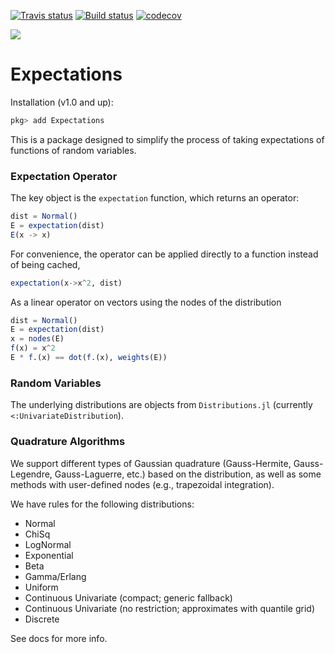 [![Travis status](https://travis-ci.org/QuantEcon/Expectations.jl.svg?branch=master)](https://travis-ci.org/QuantEcon/Expectations.jl)
[![Build status](https://ci.appveyor.com/api/projects/status/i67ucrxj4yf1kdx8?svg=true)](https://ci.appveyor.com/project/arnavs/expectations-jl)
[![codecov](https://codecov.io/gh/QuantEcon/Expectations.jl/branch/master/graph/badge.svg)](https://codecov.io/gh/QuantEcon/Expectations.jl)

[![](https://img.shields.io/badge/docs-latest-blue.svg)](https://QuantEcon.github.io/Expectations.jl/dev)

# Expectations

Installation (v1.0 and up):
```julia
pkg> add Expectations
```

This is a package designed to simplify the process of taking expectations of functions of random variables.

### Expectation Operator

The key object is the `expectation` function, which returns an operator:

```julia
dist = Normal()
E = expectation(dist)
E(x -> x)
```
For convenience, the operator can be applied directly to a function instead of being cached,
```julia
expectation(x->x^2, dist)
```

As a linear operator on vectors using the nodes of the distribution
```julia
dist = Normal()
E = expectation(dist)
x = nodes(E)
f(x) = x^2
E * f.(x) == dot(f.(x), weights(E))
```

### Random Variables

The underlying distributions are objects from `Distributions.jl` (currently `<:UnivariateDistribution`).

### Quadrature Algorithms

We support different types of Gaussian quadrature (Gauss-Hermite, Gauss-Legendre, Gauss-Laguerre, etc.) based on the distribution, as well as some methods with user-defined nodes (e.g., trapezoidal integration).

We have rules for the following distributions:

* Normal
* ChiSq
* LogNormal
* Exponential
* Beta
* Gamma/Erlang
* Uniform
* Continuous Univariate (compact; generic fallback)
* Continuous Univariate (no restriction; approximates with quantile grid)
* Discrete

See docs for more info.
